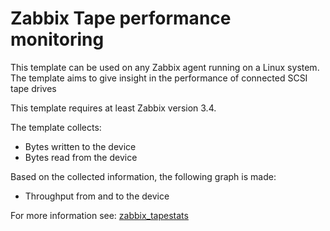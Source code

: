 # Zabbix Tape performance monitoring

This template can be used on any Zabbix agent running on a Linux system. The
template aims to give insight in the performance of connected SCSI tape drives

This template requires at least Zabbix version 3.4.

The template collects:
* Bytes written to the device
* Bytes read from the device

Based on the collected information, the following graph is made:

* Throughput from and to the device

For more information see:
[zabbix_tapestats](ZABBIX_TAPESTATS.md)
